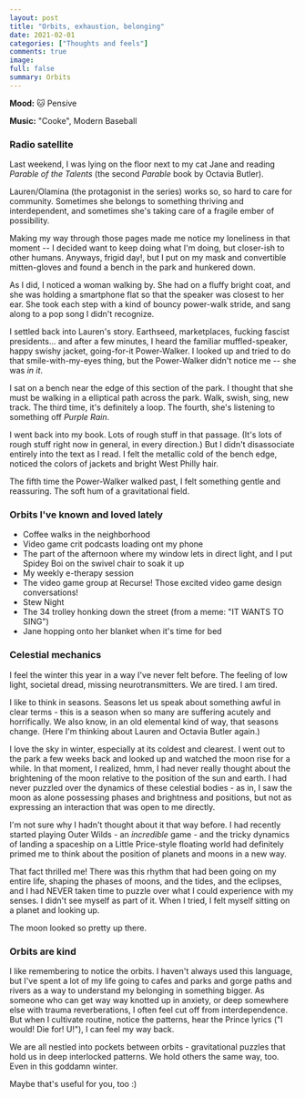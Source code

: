 ```yaml
---
layout: post
title: "Orbits, exhaustion, belonging"
date: 2021-02-01
categories: ["Thoughts and feels"]
comments: true
image:
full: false
summary: Orbits
---
```

**Mood:** 🐱 Pensive

**Music:** "Cooke", Modern Baseball

### Radio satellite

Last weekend, I was lying on the floor next to my cat Jane and reading *Parable of the Talents* (the second *Parable* book by Octavia Butler).

Lauren/Olamina (the protagonist in the series) works so, so hard to care for community. Sometimes she belongs to something thriving and interdependent, and sometimes she's taking care of  a fragile ember of possibility. 

Making my way through those pages made me notice my loneliness in that moment -- I decided want to keep doing what I'm doing, but closer-ish to other humans. Anyways, frigid day!, but I put on my mask and convertible mitten-gloves and found a bench in the park and hunkered down. 

As I did, I noticed a woman walking by. She had on a fluffy bright coat, and she was holding a smartphone flat so that the speaker was closest to her ear. She took each step with a kind of bouncy power-walk stride, and sang along to a pop song I didn't recognize.

<!--more-->

I settled back into Lauren's story. Earthseed, marketplaces, fucking fascist presidents... and after a few minutes, I heard the familiar muffled-speaker, happy swishy jacket, going-for-it Power-Walker. I looked up and tried to do that smile-with-my-eyes thing, but the Power-Walker didn't notice me -- she was *in it*. 

I sat on a bench near the edge of this section of the park. I thought that she must be walking in a elliptical path across the park. Walk, swish, sing, new track. The third time, it's definitely a loop. The fourth, she's listening to something off *Purple Rain*. 

I went back into my book. Lots of rough stuff in that passage. (It's lots of rough stuff right now in general, in every direction.) But I didn't disassociate entirely into the text as I read. I felt the metallic cold of the bench edge, noticed the colors of jackets and bright West Philly hair. 

The fifth time the Power-Walker walked past, I felt something gentle and reassuring. The soft hum of a gravitational field.

### Orbits I've known and loved lately

* Coffee walks in the neighborhood
* Video game crit podcasts loading ont my phone
* The part of the afternoon where my window lets in direct light, and I put Spidey Boi on the swivel chair to soak it up
* My weekly e-therapy session
* The video game group at Recurse! Those excited video game design conversations!
* Stew Night
* The 34 trolley honking down the street (from a meme: "IT WANTS TO SING")
* Jane hopping onto her blanket when it's time for bed

### Celestial mechanics

I feel the winter this year in a way I've never felt before. The feeling of low light, societal dread, missing neurotransmitters. We are tired. I am tired. 

I like to think in seasons. Seasons let us speak about something awful in clear terms - this is a season when so many are suffering acutely and horrifically. We also know, in an old elemental kind of way, that seasons change. (Here I'm thinking about Lauren and Octavia Butler again.)

I love the sky in winter, especially at its coldest and clearest. I went out to the park a few weeks back and looked up and watched the moon rise for a while. In that moment, I realized, hmm, I had never really thought about the brightening of the moon relative to the position of the sun and earth. I had never puzzled over the dynamics of these celestial bodies - as in, I saw the moon as alone possessing phases and brightness and positions, but not as expressing an interaction that was open to me directly. 

I'm not sure why I hadn't thought about it that way before. I had recently started playing Outer Wilds  - an *incredible* game - and the tricky dynamics of landing a spaceship on a Little Price-style floating world had definitely primed me to think about the position of planets and moons in a new way.

That fact thrilled me! There was this rhythm that had been going on my entire life, shaping the phases of moons, and the tides, and the eclipses, and I had NEVER taken time to puzzle over what I could experience with my senses. I didn't see myself as part of it. When I tried, I felt myself sitting on a planet and looking up.

The moon looked so pretty up there.

### Orbits are kind

I like remembering to notice the orbits. I haven't always used this language, but I've spent a lot of my life going to cafes and parks and gorge paths and rivers as a way to understand my belonging in something bigger. As someone who can get way way knotted up in anxiety, or deep somewhere else with trauma reverberations, I often feel cut off from interdependence. But when I cultivate routine, notice the patterns, hear the Prince lyrics ("I would! Die for! U!"), I can feel my way back.

We are all nestled into pockets between orbits - gravitational puzzles that hold us in deep interlocked patterns. We hold others the same way, too. Even in this goddamn winter.

Maybe that's useful for you, too :)
